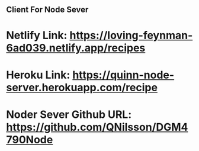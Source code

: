 ## Client For Node Sever

# Netlify Link: https://loving-feynman-6ad039.netlify.app/recipes
# Heroku Link: https://quinn-node-server.herokuapp.com/recipe

# Noder Sever Github URL: https://github.com/QNilsson/DGM4790Node
